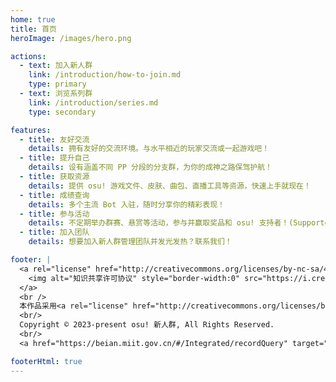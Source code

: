 ```yaml
---
home: true
title: 首页
heroImage: /images/hero.png

actions:
  - text: 加入新人群
    link: /introduction/how-to-join.md
    type: primary
  - text: 浏览系列群
    link: /introduction/series.md
    type: secondary

features:
  - title: 友好交流
    details: 拥有友好的交流环境。与水平相近的玩家交流或一起游戏吧！
  - title: 提升自己
    details: 设有涵盖不同 PP 分段的分支群，为你的成神之路保驾护航！
  - title: 获取资源
    details: 提供 osu! 游戏文件、皮肤、曲包、直播工具等资源，快速上手就现在！
  - title: 成绩查询
    details: 多个主流 Bot 入驻，随时分享你的精彩表现！
  - title: 参与活动
    details: 不定期举办群赛、悬赏等活动，参与并赢取奖品和 osu! 支持者！(Supporter)
  - title: 加入团队
    details: 想要加入新人群管理团队并发光发热？联系我们！

footer: |
  <a rel="license" href="http://creativecommons.org/licenses/by-nc-sa/4.0/" target="_blank">
    <img alt="知识共享许可协议" style="border-width:0" src="https://i.creativecommons.org/l/by-nc-sa/4.0/88x31.png" />
  </a>
  <br />
  本作品采用<a rel="license" href="http://creativecommons.org/licenses/by-nc-sa/4.0/" target="_blank">知识共享署名-非商业性使用-相同方式共享 4.0 国际许可协议</a>进行许可。
  <br/>
  Copyright © 2023-present osu! 新人群, All Rights Reserved.
  <br/>
  <a href="https://beian.miit.gov.cn/#/Integrated/recordQuery" target="_blank">粤ICP备2024353550号-1</a>

footerHtml: true
---
```

